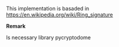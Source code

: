 This implementation is basaded in https://en.wikipedia.org/wiki/Ring_signature 

__Remark__ 

Is necessary library pycryptodome 


